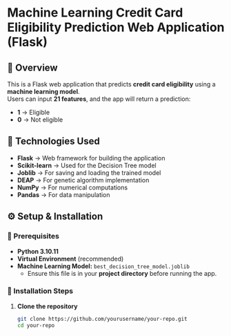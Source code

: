 # Machine Learning Credit Card Eligibility Prediction Web Application (Flask)

## 📌 Overview
This is a Flask web application that predicts **credit card eligibility** using a **machine learning model**.  
Users can input **21 features**, and the app will return a prediction:  
- **1** → Eligible  
- **0** → Not eligible  

## 🔹 Technologies Used
- **Flask** → Web framework for building the application  
- **Scikit-learn** → Used for the Decision Tree model  
- **Joblib** → For saving and loading the trained model  
- **DEAP** → For genetic algorithm implementation  
- **NumPy** → For numerical computations  
- **Pandas** → For data manipulation  

## ⚙️ Setup & Installation
### 📌 Prerequisites
- **Python 3.10.11**  
- **Virtual Environment** (recommended)  
- **Machine Learning Model:** `best_decision_tree_model.joblib`  
  - Ensure this file is in your **project directory** before running the app.  

### 📌 Installation Steps
1. **Clone the repository**  
   ```bash
   git clone https://github.com/yourusername/your-repo.git
   cd your-repo